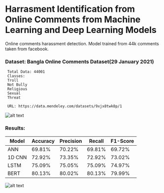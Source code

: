 # Harrasment Identification from Online Comments from Machine Learning and Deep Learning Models
Online comments harassment detection. Model trained from 44k comments taken from facebook.


### Dataset: Bangla Online Comments Dataset(29 January 2021)
     Total Data: 44001
     Classes: 
     Troll
     Not Bully
     Religious
     Sexual
     Threat
     
     URL: https://data.mendeley.com/datasets/9xjx8twk8p/1
     
![alt text](https://i.ibb.co/hm0BpcT/index1.png)



### Results:
Model | Accuracy | Precision | Recall | F1-Score 
--- | --- | --- | --- |--- 
ANN | 69.81%      | 70.22%     | 69.81%    | 69.72% 
1D CNN | 72.92%   | 73.35%     | 72.92%    | 73.02% 
LSTM | 75.09%     | 75.05%     | 75.09%    | 74.97% 
BERT |80.13%      | 80.02%     | 80.13%    |79.99% 



![alt text](https://i.ibb.co/r5wkBxb/index2.png)


